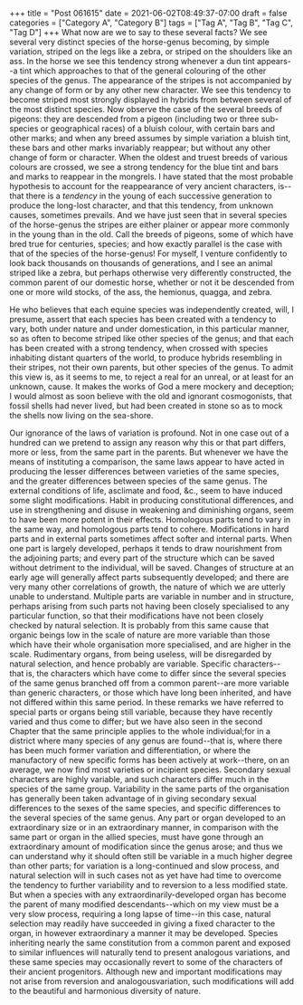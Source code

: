 +++
title = "Post 061615"
date = 2021-06-02T08:49:37-07:00
draft = false
categories = ["Category A", "Category B"]
tags = ["Tag A", "Tag B", "Tag C", "Tag D"]
+++
What now are we to say to these several facts? We see several very distinct species of the horse-genus becoming, by simple variation, striped on the legs like a zebra, or striped on the shoulders like an ass. In the horse we see this tendency strong whenever a dun tint appears--a tint which approaches to that of the general colouring of the other species of the genus. The appearance of the stripes is not accompanied by any change of form or by any other new character. We see this tendency to become striped most strongly displayed in hybrids from between several of the most distinct species. Now observe the case of the several breeds of pigeons: they are descended from a pigeon (including two or three sub-species or geographical races) of a bluish colour, with certain bars and other marks; and when any breed assumes by simple variation a bluish tint, these bars and other marks invariably reappear; but without any other change of form or character. When the oldest and truest breeds of various colours are crossed, we see a strong tendency for the blue tint and bars and marks to reappear in the mongrels. I have stated that the most probable hypothesis to account for the reappearance of very ancient characters, is--that there is a _tendency_ in the young of each successive generation to produce the long-lost character, and that this tendency, from unknown causes, sometimes prevails. And we have just seen that in several species of the horse-genus the stripes are either plainer or appear more commonly in the young than in the old. Call the breeds of pigeons, some of which have bred true for centuries, species; and how exactly parallel is the case with that of the species of the horse-genus! For myself, I venture confidently to look back thousands on thousands of generations, and I see an animal striped like a zebra, but perhaps otherwise very differently constructed, the common parent of our domestic horse, whether or not it be descended from one or more wild stocks, of the ass, the hemionus, quagga, and zebra.

He who believes that each equine species was independently created, will, I presume, assert that each species has been created with a tendency to vary, both under nature and under domestication, in this particular manner, so as often to become striped like other species of the genus; and that each has been created with a strong tendency, when crossed with species inhabiting distant quarters of the world, to produce hybrids resembling in their stripes, not their own parents, but other species of the genus. To admit this view is, as it seems to me, to reject a real for an unreal, or at least for an unknown, cause. It makes the works of God a mere mockery and deception; I would almost as soon believe with the old and ignorant cosmogonists, that fossil shells had never lived, but had been created in stone so as to mock the shells now living on the sea-shore.

Our ignorance of the laws of variation is profound. Not in one case out of a hundred can we pretend to assign any reason why this or that part differs, more or less, from the same part in the parents. But whenever we have the means of instituting a comparison, the same laws appear to have acted in producing the lesser differences between varieties of the same species, and the greater differences between species of the same genus. The external conditions of life, asclimate and food, &c., seem to have induced some slight modifications. Habit in producing constitutional differences, and use in strengthening and disuse in weakening and diminishing organs, seem to have been more potent in their effects. Homologous parts tend to vary in the same way, and homologous parts tend to cohere. Modifications in hard parts and in external parts sometimes affect softer and internal parts. When one part is largely developed, perhaps it tends to draw nourishment from the adjoining parts; and every part of the structure which can be saved without detriment to the individual, will be saved. Changes of structure at an early age will generally affect parts subsequently developed; and there are very many other correlations of growth, the nature of which we are utterly unable to understand. Multiple parts are variable in number and in structure, perhaps arising from such parts not having been closely specialised to any particular function, so that their modifications have not been closely checked by natural selection. It is probably from this same cause that organic beings low in the scale of nature are more variable than those which have their whole organisation more specialised, and are higher in the scale. Rudimentary organs, from being useless, will be disregarded by natural selection, and hence probably are variable. Specific characters--that is, the characters which have come to differ since the several species of the same genus branched off from a common parent--are more variable than generic characters, or those which have long been inherited, and have not differed within this same period. In these remarks we have referred to special parts or organs being still variable, because they have recently varied and thus come to differ; but we have also seen in the second Chapter that the same principle applies to the whole individual;for in a district where many species of any genus are found--that is, where there has been much former variation and differentiation, or where the manufactory of new specific forms has been actively at work--there, on an average, we now find most varieties or incipient species. Secondary sexual characters are highly variable, and such characters differ much in the species of the same group. Variability in the same parts of the organisation has generally been taken advantage of in giving secondary sexual differences to the sexes of the same species, and specific differences to the several species of the same genus. Any part or organ developed to an extraordinary size or in an extraordinary manner, in comparison with the same part or organ in the allied species, must have gone through an extraordinary amount of modification since the genus arose; and thus we can understand why it should often still be variable in a much higher degree than other parts; for variation is a long-continued and slow process, and natural selection will in such cases not as yet have had time to overcome the tendency to further variability and to reversion to a less modified state. But when a species with any extraordinarily-developed organ has become the parent of many modified descendants--which on my view must be a very slow process, requiring a long lapse of time--in this case, natural selection may readily have succeeded in giving a fixed character to the organ, in however extraordinary a manner it may be developed. Species inheriting nearly the same constitution from a common parent and exposed to similar influences will naturally tend to present analogous variations, and these same species may occasionally revert to some of the characters of their ancient progenitors. Although new and important modifications may not arise from reversion and analogousvariation, such modifications will add to the beautiful and harmonious diversity of nature.
